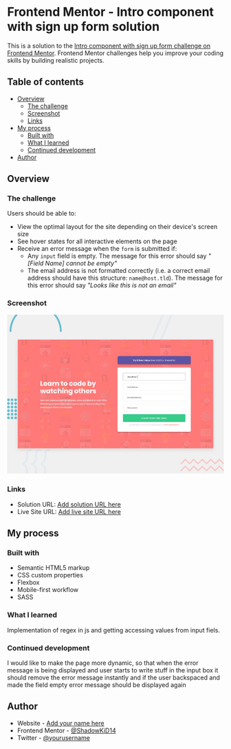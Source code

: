 # Frontend Mentor - Intro component with sign up form solution

This is a solution to the [Intro component with sign up form challenge on Frontend Mentor](https://www.frontendmentor.io/challenges/intro-component-with-signup-form-5cf91bd49edda32581d28fd1). Frontend Mentor challenges help you improve your coding skills by building realistic projects. 

## Table of contents

- [Overview](#overview)
  - [The challenge](#the-challenge)
  - [Screenshot](#screenshot)
  - [Links](#links)
- [My process](#my-process)
  - [Built with](#built-with)
  - [What I learned](#what-i-learned)
  - [Continued development](#continued-development)
- [Author](#author)

## Overview

### The challenge

Users should be able to:

- View the optimal layout for the site depending on their device's screen size
- See hover states for all interactive elements on the page
- Receive an error message when the `form` is submitted if:
  - Any `input` field is empty. The message for this error should say *"[Field Name] cannot be empty"*
  - The email address is not formatted correctly (i.e. a correct email address should have this structure: `name@host.tld`). The message for this error should say *"Looks like this is not an email"*

### Screenshot

![Design preview](./design/desktop-preview.jpg)

### Links

- Solution URL: [Add solution URL here](https://your-solution-url.com)
- Live Site URL: [Add live site URL here](https://66917eb5a9380d2387bd016b--dulcet-klepon-ecc32e.netlify.app/)

## My process

### Built with

- Semantic HTML5 markup
- CSS custom properties
- Flexbox
- Mobile-first workflow
- SASS

### What I learned

Implementation of regex in js and getting accessing values from input fiels.

### Continued development

I would like to make the page more dynamic, so that when the error message is being displayed and user starts to write stuff in the input
box it should remove the error message instantly and if the user backspaced and made the field empty error message should be displayed again

## Author

- Website - [Add your name here](https://www.your-site.com)
- Frontend Mentor - [@ShadowKiD14](https://www.frontendmentor.io/profile/ShadowKiD14)
- Twitter - [@yourusername](https://www.twitter.com/yourusername)

